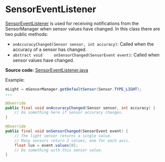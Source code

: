 # SensorEventListener

[SensorEventListener](http://developer.android.com/reference/android/hardware/SensorEventListener.html) is used for receiving notifications from the SensorManager when sensor values have changed. In this class there are two public methods:

* `onAccuracyChanged(Sensor sensor, int accuracy)`: Called when the accuracy of a sensor has changed.
* `abstract void	 onSensorChanged(SensorEvent event)`: Called when sensor values have changed.

**Source code:** [SensorEventListener.java](https://android.googlesource.com/platform/frameworks/base/+/master/core/java/android/hardware/SensorEventListener.java)

Example:

````java
mLight = mSensorManager.getDefaultSensor(Sensor.TYPE_LIGHT);
... 

@Override
public final void onAccuracyChanged(Sensor sensor, int accuracy) {
	// Do something here if sensor accuracy changes.
}

@Override
public final void onSensorChanged(SensorEvent event) {
	// The light sensor returns a single value.
	// Many sensors return 3 values, one for each axis.
	float lux = event.values[0];
	// Do something with this sensor value.
}
````
